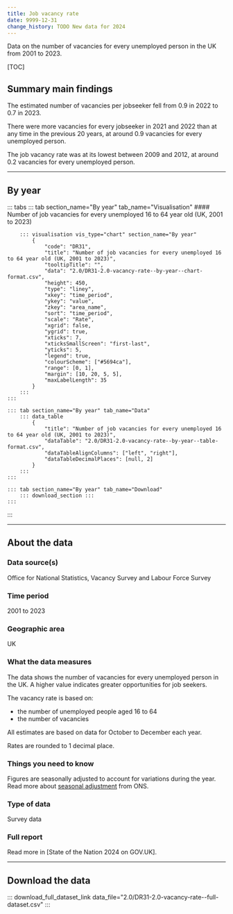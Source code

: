 ```yaml
---
title: Job vacancy rate
date: 9999-12-31
change_history: TODO New data for 2024
---
```


Data on the number of vacancies for every unemployed person in the UK from 2001 to 2023.

[TOC]

## Summary main findings

The estimated number of vacancies per jobseeker fell from 0.9 in 2022 to 0.7 in 2023.

There were more vacancies for every jobseeker in 2021 and 2022 than at any time in the previous 20 years, at around 0.9 vacancies for every unemployed person.

The job vacancy rate was at its lowest between 2009 and 2012, at around 0.2 vacancies for every unemployed person.


---

## By year

::: tabs
    ::: tab section_name="By year" tab_name="Visualisation"
        #### Number of job vacancies for every unemployed 16 to 64 year old (UK, 2001 to 2023)

        ::: visualisation vis_type="chart" section_name="By year"
            {
                "code": "DR31",
                "title": "Number of job vacancies for every unemployed 16 to 64 year old (UK, 2001 to 2023)",
                "tooltipTitle": "",
                "data": "2.0/DR31-2.0-vacancy-rate--by-year--chart-format.csv",
                "height": 450,
                "type": "liney",
                "xkey": "time_period",
                "ykey": "value",
                "zkey": "area_name",
                "sort": "time_period",
                "scale": "Rate",
                "xgrid": false,
                "ygrid": true,
                "xticks": 7,
                "xticksSmallScreen": "first-last",
                "yticks": 5,
                "legend": true,
                "colourScheme": ["#5694ca"],
                "range": [0, 1],
                "margin": [10, 20, 5, 5],
                "maxLabelLength": 35
            }
        :::
    :::

    ::: tab section_name="By year" tab_name="Data"
        ::: data_table
            {
                "title": "Number of job vacancies for every unemployed 16 to 64 year old (UK, 2001 to 2023)",
                "dataTable": "2.0/DR31-2.0-vacancy-rate--by-year--table-format.csv",
                "dataTableAlignColumns": ["left", "right"],
                "dataTableDecimalPlaces": [null, 2]
            }
        :::
    :::

    ::: tab section_name="By year" tab_name="Download"
        ::: download_section :::
    :::
:::

---

## About the data

### Data source(s)
Office for National Statistics, Vacancy Survey and Labour Force Survey

### Time period
2001 to 2023

### Geographic area
UK

### What the data measures
The data shows the number of vacancies for every unemployed person in the UK. A higher value indicates greater opportunities for job seekers.

The vacancy rate is based on:

* the number of unemployed people aged 16 to 64
* the number of vacancies

All estimates are based on data for October to December each year.

Rates are rounded to 1 decimal place.

### Things you need to know
Figures are seasonally adjusted to account for variations during the year. Read more about [seasonal adjustment](https://www.ons.gov.uk/methodology/methodologytopicsandstatisticalconcepts/seasonaladjustment) from ONS.

### Type of data
Survey data

### Full report
Read more in [State of the Nation 2024 on GOV.UK].

---

## Download the data

::: download_full_dataset_link data_file="2.0/DR31-2.0-vacancy-rate--full-dataset.csv" :::
